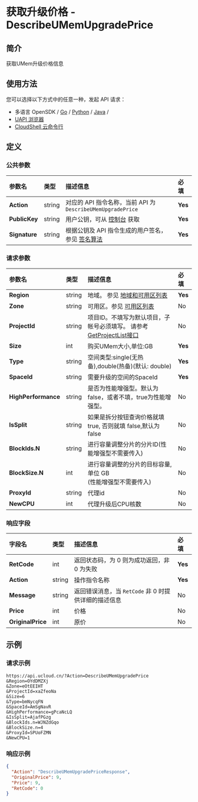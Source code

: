 # 获取升级价格 - DescribeUMemUpgradePrice

## 简介

获取UMem升级价格信息






## 使用方法

您可以选择以下方式中的任意一种，发起 API 请求：
- 多语言 OpenSDK / [Go](https://github.com/ucloud/ucloud-sdk-go) / [Python](https://github.com/ucloud/ucloud-sdk-python3) / [Java](https://github.com/ucloud/ucloud-sdk-java) /
- [UAPI 浏览器](https://console.ucloud.cn/uapi/detail?id=DescribeUMemUpgradePrice)
- [CloudShell 云命令行](https://shell.ucloud.cn/)


## 定义

### 公共参数

| 参数名 | 类型 | 描述信息 | 必填 |
|:---|:---|:---|:---|
| **Action**     | string  | 对应的 API 指令名称，当前 API 为 `DescribeUMemUpgradePrice`                        | **Yes** |
| **PublicKey**  | string  | 用户公钥，可从 [控制台](https://console.ucloud.cn/uapi/apikey) 获取                                             | **Yes** |
| **Signature**  | string  | 根据公钥及 API 指令生成的用户签名，参见 [签名算法](api/summary/signature.md)  | **Yes** |

### 请求参数

| 参数名 | 类型 | 描述信息 | 必填 |
|:---|:---|:---|:---|
| **Region** | string | 地域。 参见 [地域和可用区列表](https://docs.ucloud.cn/api/summary/regionlist) |**Yes**|
| **Zone** | string | 可用区。参见 [可用区列表](https://docs.ucloud.cn/api/summary/regionlist) |No|
| **ProjectId** | string | 项目ID。不填写为默认项目，子帐号必须填写。 请参考[GetProjectList接口](https://docs.ucloud.cn/api/summary/get_project_list) |No|
| **Size** | int | 购买UMem大小,单位:GB |**Yes**|
| **Type** | string | 空间类型:single(无热备),double(热备)(默认: double) |**Yes**|
| **SpaceId** | string | 需要升级的空间的SpaceId |**Yes**|
| **HighPerformance** | string | 是否为性能增强型。默认为false，或者不填，true为性能增强型。 |No|
| **IsSplit** | string | 如果是拆分按钮查询价格就填 true, 否则就填 false,默认为 false |No|
| **BlockIds.N** | string | 进行容量调整分片的分片ID(性能增强型不需要传入) |No|
| **BlockSize.N** | int | 进行容量调整的分片的目标容量,单位 GB<br />(性能增强型不需要传入) |No|
| **ProxyId** | string |  代理id |No|
| **NewCPU** | int | 代理升级后CPU核数 |No|

### 响应字段

| 字段名 | 类型 | 描述信息 | 必填 |
|:---|:---|:---|:---|
| **RetCode** | int | 返回状态码，为 0 则为成功返回，非 0 为失败 |**Yes**|
| **Action** | string | 操作指令名称 |**Yes**|
| **Message** | string | 返回错误消息，当 `RetCode` 非 0 时提供详细的描述信息 |No|
| **Price** | int | 价格 |No|
| **OriginalPrice** | int | 原价 |No|




## 示例

### 请求示例
    
```
https://api.ucloud.cn/?Action=DescribeUMemUpgradePrice
&Region=OYdDMZXj
&Zone=eOtEEIHT
&ProjectId=xaZfeoNa
&Size=6
&Type=bmNycqFN
&SpaceId=AmSgNavR
&HighPerformance=gPcaNcLQ
&IsSplit=AjafPGzg
&BlockIds.n=WJNZdGqo
&BlockSize.n=4
&ProxyId=SPUoFZMN
&NewCPU=1
```

### 响应示例
    
```json
{
  "Action": "DescribeUMemUpgradePriceResponse",
  "OriginalPrice": 9,
  "Price": 9,
  "RetCode": 0
}
```





